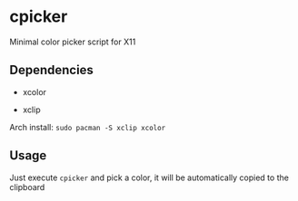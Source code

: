 # cpicker

Minimal color picker script for X11



## Dependencies

- xcolor

- xclip



Arch install: `sudo pacman -S xclip xcolor`



## Usage

Just execute `cpicker` and pick a color, it will be automatically copied to the clipboard


